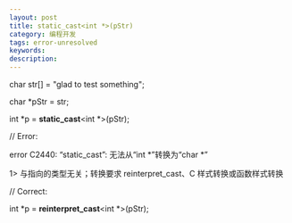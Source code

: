 ```yaml
---
layout: post
title: static_cast<int *>(pStr)
category: 编程开发
tags: error-unresolved
keywords: 
description: 
---
```


 

  char str[] = "glad to test something";   

  char \*pStr = str;

  int \*p = **static\_cast**\<int \*\>(pStr);

// Error:

error C2440: “static\_cast”: 无法从“int \*”转换为“char \*”

1\>          与指向的类型无关；转换要求 reinterpret\_cast、C 样式转换或函数样式转换

 

 // Correct:

int \*p = **reinterpret\_cast**\<int \*\>(pStr);









